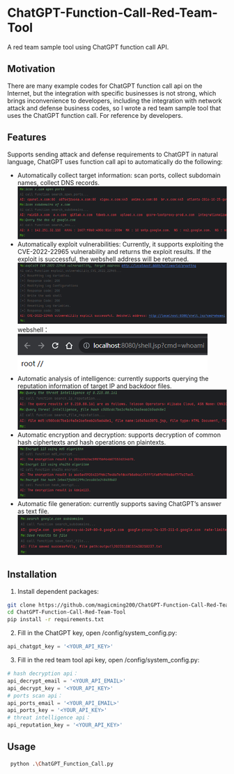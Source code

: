 # ChatGPT-Function-Call-Red-Team-Tool
A red team sample tool using ChatGPT function call API. 
## Motivation
There are many example codes for ChatGPT function call api on the Internet, but the integration with specific businesses is not strong, which brings inconvenience to developers, including the integration with network attack and defense business codes, so I wrote a red team sample tool that uses the ChatGPT function call. For reference by developers.
## Features
Supports sending attack and defense requirements to ChatGPT in natural language, ChatGPT uses function call api to automatically do the following:
- Automatically collect target information: scan ports, collect subdomain names, collect DNS records.
![info gather](readme_pics/info_gather.png)
- Automatically exploit vulnerabilities: Currently, it supports exploiting the CVE-2022-22965 vulnerability and returns the exploit results. If the exploit is successful, the webshell address will be returned.
![exploit vulnerability](readme_pics/exploit_vul_1.png)
webshell：  
![exploit vulnerability](readme_pics/exploit_vul_2.png)
- Automatic analysis of intelligence: currently supports querying the reputation information of target IP and backdoor files.
![analysis intelligence](readme_pics/intelligence.png)
- Automatic encryption and decryption: supports decryption of common hash ciphertexts and hash operations on plaintexts.
![encrypt and decrypt](readme_pics/encrypt_decrypt.png)
- Automatic file generation: currently supports saving ChatGPT’s answer as text file.
![save file ](readme_pics/save_file.png)
## Installation
1. Install dependent packages:
```bash
git clone https://github.com/magicming200/ChatGPT-Function-Call-Red-Team-Tool.git
cd ChatGPT-Function-Call-Red-Team-Tool
pip install -r requirements.txt
```
2. Fill in the ChatGPT key, open /config/system_config.py:
```python
api_chatgpt_key = '<YOUR_API_KEY>'
```
3. Fill in the red team tool api key, open /config/system_config.py:
```python
# hash decryption api：
api_decrypt_email = '<YOUR_API_EMAIL>'
api_decrypt_key = '<YOUR_API_KEY>'
# ports scan api：
api_ports_email = '<YOUR_API_EMAIL>'
api_ports_key = '<YOUR_API_KEY>'
# threat intelligence api：
api_reputation_key = '<YOUR_API_KEY>'
```
## Usage
```bash
 python .\ChatGPT_Function_Call.py
```

